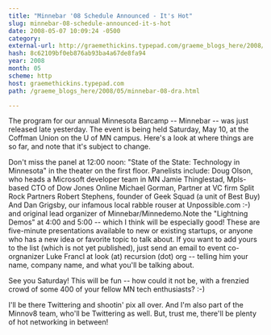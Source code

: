 ```yaml
---
title: "Minnebar '08 Schedule Announced - It's Hot"
slug: minnebar-08-schedule-announced-it-s-hot
date: 2008-05-07 10:09:24 -0500
category: 
external-url: http://graemethickins.typepad.com/graeme_blogs_here/2008/05/minnebar-08-dra.html
hash: 8c62109bf0eb876ab93ba4a67de8fa94
year: 2008
month: 05
scheme: http
host: graemethickins.typepad.com
path: /graeme_blogs_here/2008/05/minnebar-08-dra.html

---
```


The program for our annual Minnesota Barcamp -- Minnebar -- was just released late yesterday. The event is being held Saturday, May 10, at the Coffman Union on the U of MN campus. Here's a look at where things are so far, and note that it's subject to change.



Don't miss the panel at 12:00 noon: "State of the State: Technology in Minnesota" in the theater on the first floor. Panelists include: Doug Olson, who heads a Microsoft developer team in MN  Jamie Thinglestad, Mpls-based CTO of Dow Jones Online  Michael Gorman, Partner at VC firm Split Rock Partners Robert Stephens, founder of Geek Squad (a unit of Best Buy) And Dan Grigsby, our infamous local rabble rouser at Unpossible.com :-) and original lead organizer of Minnebar/Minnedemo.Note the "Lightning Demos" at 4:00 and 5:00 -- which I think will be especially good! These are five-minute presentations available to new or existing startups, or anyone who has a new idea or favorite topic to talk about. If you want to add yours to the list (which is not yet published), just send an email to event co-orgnanizer Luke Francl at look (at) recursion (dot) org -- telling him your name, company name, and what you'll be talking about. 



See you Saturday! This will be fun -- how could it not be, with a frenzied crowd of some 400 of your fellow MN tech enthusiasts? :-)


I'll be there Twittering and shootin' pix all over. And I'm also part of the Minnov8 team, who'll be Twittering as well. But, trust me, there'll be plenty of hot networking in between!
